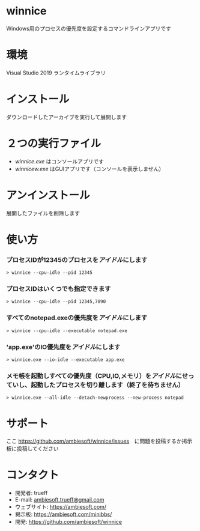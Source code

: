 # winnice
Windows用のプロセスの優先度を設定するコマンドラインアプリです

# 環境
Visual Studio 2019 ランタイムライブラリ

# インストール
ダウンロードしたアーカイブを実行して展開します

# ２つの実行ファイル
* *winnice.exe* はコンソールアプリです
* *winnicew.exe* はGUIアプリです（コンソールを表示しません）

# アンインストール
展開したファイルを削除します

# 使い方
### プロセスIDが12345のプロセスを*アイドル*にします

```
> winnice --cpu-idle --pid 12345
```


### プロセスIDはいくつでも指定できます
```
> winnice --cpu-idle --pid 12345,7890
```


### すべてのnotepad.exeの優先度を*アイドル*にします
```
> winnice --cpu-idle --executable notepad.exe
```


### 'app.exe'のIO優先度を*アイドル*にします
```
> winnice.exe --io-idle --executable app.exe
```


### メモ帳を起動しすべての優先度（CPU,IO,メモリ）を*アイドル*にせっていし、起動したプロセスを切り離します（終了を待ちません）
```
> winnice.exe --all-idle --detach-newprocess --new-process notepad
```

# サポート
ここ <https://github.com/ambiesoft/winnice/issues>　に問題を投稿するか掲示板に投稿してください

# コンタクト
- 開発者: trueff
- E-mail: <ambiesoft.trueff@gmail.com>
- ウェブサイト: <https://ambiesoft.com/>
- 掲示板: <https://ambiesoft.com/minibbs/>
- 開発: <https://github.com/ambiesoft/winnice>